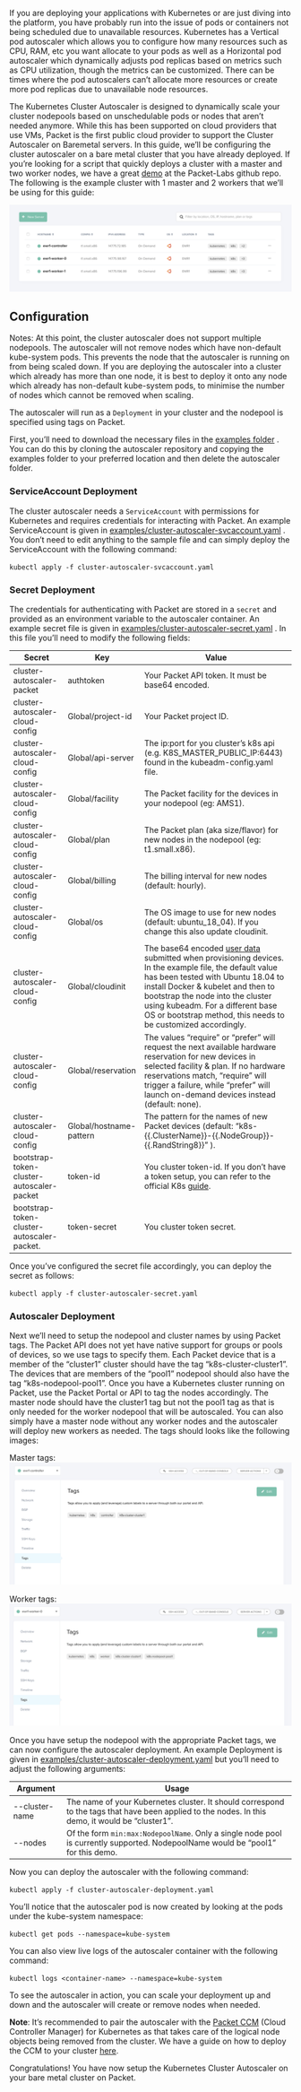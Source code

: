 <!-- <meta>
{
    "title": "Kubernetes Cluster Autoscaler",
    "description": "Kubernetes Cluster Autoscaler is designed to dynamically scale your cluster nodepools based on unschedulable pods or nodes that aren’t needed anymore.",
    "tag": ["Kubernetes", "Cluster", "Autoscaler"],
    "seo-title": "Kubernetes Cluster Autoscaler - Packet Technical Guides",
    "seo-description": "Kubernetes Cluster Autoscaler on Packet",
    "og-title": "Kubernetes Cluster Autoscaler",
    "og-description": "Kubernetes Cluster Autoscaler on Packet"
}
</meta> -->

If you are deploying your applications with Kubernetes or are just diving into the platform, you have probably run into the issue of pods or containers not being scheduled due to unavailable resources. Kubernetes has a Vertical pod autoscaler which allows you to configure how many resources such as CPU, RAM, etc you want allocate to your pods as well as a Horizontal pod autoscaler which dynamically adjusts pod replicas based on metrics such as CPU utilization, though the metrics can be customized. There can be times where the pod autoscalers can’t allocate more resources or create more pod replicas due to unavailable node resources.

The Kubernetes Cluster Autoscaler is designed to dynamically scale your cluster nodepools based on unschedulable pods or nodes that aren’t needed anymore. While this has been supported on cloud providers that use VMs, Packet is the first public cloud provider to support the Cluster Autoscaler on Baremetal servers. In this guide, we’ll be configuring the cluster autoscaler on a bare metal cluster that you have already deployed. If you’re looking for a script that quickly deploys a cluster with a master and two worker nodes, we have a great [demo](https://github.com/packet-labs/kubernetes-bgp) at the Packet-Labs github repo. The following is the example cluster with 1 master and 2 workers that we’ll be using for this guide:

![k8s-cluster-overview](/images/kubernetes-cluster-autoscaler-on-packet/k8s-cluster-overview.png)

## Configuration

Notes: At this point, the cluster autoscaler does not support multiple nodepools. The autoscaler will not remove nodes which have non-default kube-system pods. This prevents the node that the autoscaler is running on from being scaled down. If you are deploying the autoscaler into a cluster which already has more than one node, it is best to deploy it onto any node which already has non-default kube-system pods, to minimise the number of nodes which cannot be removed when scaling.

The autoscaler will run as a `Deployment` in your cluster and the nodepool is specified using tags on Packet.

First, you’ll need to download the necessary files in the [examples folder](https://github.com/kubernetes/autoscaler/tree/master/cluster-autoscaler/cloudprovider/packet/examples) . You can do this by cloning the autoscaler repository and copying the examples folder to your preferred location and then delete the autoscaler folder.

### ServiceAccount Deployment

The cluster autoscaler needs a `ServiceAccount` with permissions for Kubernetes and requires credentials for interacting with Packet. An example ServiceAccount is given in [examples/cluster-autoscaler-svcaccount.yaml](https://github.com/kubernetes/autoscaler/blob/master/cluster-autoscaler/cloudprovider/packet/examples/cluster-autoscaler-svcaccount.yaml) . You don’t need to edit anything to the sample file and can simply deploy the ServiceAccount with the following command:

`kubectl apply -f cluster-autoscaler-svcaccount.yaml`


### Secret Deployment

The credentials for authenticating with Packet are stored in a `secret` and provided as an environment variable to the autoscaler container. An example secret file is given in [examples/cluster-autoscaler-secret.yaml](https://github.com/kubernetes/autoscaler/blob/master/cluster-autoscaler/cloudprovider/packet/examples/cluster-autoscaler-secret.yaml) .  In this file you’ll need to modify the following fields:

| Secret                          | Key                     | Value                        |
|---------------------------------|-------------------------|------------------------------------------------------------------------------------------------------------------------------------|
| cluster-autoscaler-packet       | authtoken               | Your Packet API token. It must be base64 encoded.                                                                                 |
| cluster-autoscaler-cloud-config | Global/project-id       | Your Packet project ID.                                                                                                             |
| cluster-autoscaler-cloud-config | Global/api-server       | The ip:port for you cluster’s k8s api (e.g. K8S_MASTER_PUBLIC_IP:6443) found in the kubeadm-config.yaml file.                                                            |
| cluster-autoscaler-cloud-config | Global/facility         | The Packet facility for the devices in your nodepool (eg: AMS1).                                                                    |
| cluster-autoscaler-cloud-config | Global/plan             | The Packet plan (aka size/flavor) for new nodes in the nodepool (eg: t1.small.x86).                                                 |
| cluster-autoscaler-cloud-config | Global/billing          | The billing interval for new nodes (default: hourly).                                                                               |
| cluster-autoscaler-cloud-config | Global/os               | The OS image to use for new nodes (default: ubuntu_18_04). If you change this also update cloudinit.                               |
| cluster-autoscaler-cloud-config | Global/cloudinit        | The base64 encoded [user data](https://www.packet.com/developers/docs/servers/key-features/user-data/) submitted when provisioning devices. In the example file, the default value has been tested with Ubuntu 18.04 to install Docker & kubelet and then to bootstrap the node into the cluster using kubeadm. For a different base OS or bootstrap method, this needs to be customized accordingly.  |
| cluster-autoscaler-cloud-config | Global/reservation      | The values “require” or “prefer” will request the next available hardware reservation for new devices in selected facility & plan. If no hardware reservations match, “require” will trigger a failure, while “prefer” will launch on-demand devices instead (default: none).  |
| cluster-autoscaler-cloud-config | Global/hostname-pattern | The pattern for the names of new Packet devices (default: “k8s-{{.ClusterName}}-{{.NodeGroup}}-{{.RandString8}}” ).
| bootstrap-token-cluster-autoscaler-packet  | token-id   | You cluster token-id. If you don’t have a token setup, you can refer to the official K8s [guide](https://kubernetes.io/docs/reference/setup-tools/kubeadm/kubeadm-token/).
| bootstrap-token-cluster-autoscaler-packet.  | token-secret  | You cluster token secret.  |


Once you’ve configured the secret file accordingly, you can deploy the secret as follows:

`kubectl apply -f cluster-autoscaler-secret.yaml`

### Autoscaler Deployment

Next we’ll need to setup the nodepool and cluster names by using Packet tags. The Packet API does not yet have native support for groups or pools of devices, so we use tags to specify them. Each Packet device that is a member of the “cluster1” cluster should have the tag “k8s-cluster-cluster1”. The devices that are members of the “pool1” nodepool should also have the tag “k8s-nodepool-pool1”. Once you have a Kubernetes cluster running on Packet, use the Packet Portal or API to tag the nodes accordingly. The master node should have the cluster1 tag but not the pool1 tag as that is only needed for the worker nodepool that will be autoscaled. You can also simply have a master node without any worker nodes and the autoscaler will deploy new workers as needed. The tags should looks like the following images:

Master tags:
![master-tags](/images/kubernetes-cluster-autoscaler-on-packet/master-tags.png)


Worker tags:
![worker-tags](/images/kubernetes-cluster-autoscaler-on-packet/worker-tags.png)


Once you have setup the nodepool with the appropriate Packet tags, we can now configure the autoscaler deployment. An example Deployment is given in [examples/cluster-autoscaler-deployment.yaml](https://github.com/kubernetes/autoscaler/blob/master/cluster-autoscaler/cloudprovider/packet/examples/cluster-autoscaler-deployment.yaml) but you’ll need to adjust the following arguments:

| Argument         | Usage                                                                                                      |
|------------------|------------------------------------------------------------------------------------------------------------|
| --cluster-name   | The name of your Kubernetes cluster. It should correspond to the tags that have been applied to the nodes. In this demo, it would be “cluster1”. |
| --nodes          | Of the form `min:max:NodepoolName`. Only a single node pool is currently supported. NodepoolName would be “pool1” for this demo.                        |


Now you can deploy the autoscaler with the following command:

`kubectl apply -f cluster-autoscaler-deployment.yaml`


You’ll notice that the autoscaler pod is now created by looking at the pods under the kube-system namespace:

`kubectl get pods --namespace=kube-system`

You can also view live logs of the autoscaler container with the following command:

`kubectl logs <container-name> --namespace=kube-system`


To see the autoscaler in action, you can scale your deployment up and down and the autoscaler will create or remove nodes when needed.

**Note**: It’s recommended to pair the autoscaler with the [Packet CCM](https://www.packet.com/developers/integrations/official-kubernetes/ccm/) (Cloud Controller Manager) for Kubernetes as that takes care of the logical node objects being removed from the cluster. We have a guide on how to deploy the CCM to your cluster [here](https://www.packet.com/resources/guides/kubernetes-ccm-for-packet).

Congratulations! You have now setup the Kubernetes Cluster Autoscaler on your bare metal cluster on Packet.
